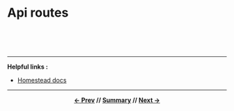# Api routes



<br>
<br>
<br>
<hr>

**Helpful links :**
* [Homestead docs](https://laravel.com/docs/5.5/homestead)

<hr>
<div align="center">

**[<- Prev](1_arch.md) // [Summary](../README.md) // [Next ->](3_errors.md)**

</div>